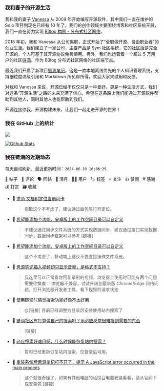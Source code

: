 ### 我和妻子的开源生活

我和我的妻子 [Vanessa](https://github.com/Vanessa219) 从 2009 年开始编写开源软件，其中我们一直在维护的 Solo 项目到现在已经有 10 年了。我们的创作领域主要围绕博客和社区系统开展，我们一直在努力实现 [B3log 构思 - 分布式社区网络](https://ld246.com/article/1546941897596)。

2018 年初，我和 Vanessa 从公司离职，正式开始了“全职做开源、自由职业者”的创业生涯。我们建立了一家公司，主要产品是 Sym 社区系统，它的[社区版](https://github.com/88250/symphony)是完全开源的，个人可基于其开源协议免费使用。另外，我们也运营着一个超过 5 万用户的社区[链滴](https://ld246.com)，作为 B3log 分布式社区网络的社区端节点。

最近我们开启了新项目[思源笔记](https://github.com/siyuan-note/siyuan)，这是一款本地离线优先的个人知识管理系统，支持细粒度块级引用和 Markdown 所见即所得，欢迎大家来试用和反馈。

对我和 Vanessa 来说，开源已经不仅仅只是一种爱好，更是一种生活方式，我们对这条“开源生活”之路的未来充满了信心。希望在这条路上我们能通过开源软件帮助到其他人，同时其他人也能帮助到我们。

开源连接你我，开源构建未来，让我们一起走进开源的世界！

### 我在 GitHub 上的统计

<a title="Hits" target="_blank" href="https://github.com/88250/88250"><img src="https://hits.b3log.org/88250/88250.svg"></a>

[![Github Stats](https://github-readme-stats.vercel.app/api?username=88250&theme=tokyonight&show_icons=true)](https://github.com/88250)

<!--events start -->

### 我在链滴的近期动态

每天自动刷新，最近更新时间：`2024-06-20 16:06:25`

📝 帖子 &nbsp; 💬 评论 &nbsp; 🗣 回帖 &nbsp; 🌙 清月 &nbsp; 👨‍💻 用户 &nbsp; 🏷️ 标签 &nbsp; ⭐️ 关注 &nbsp; 👍 赞同 &nbsp; 💗 感谢 &nbsp; 💰 打赏 &nbsp; 🗃 收藏

* 💬 [求助 文档树定位当前闪卡](https://ld246.com/article/1718804848764/comment/1718805581224#comments)

  > 抱歉这个不考虑了，建议通过面包屑打开定位。
* 💬 [希望能添加个功能，安卓版上的工作空间目录可以自定义](https://ld246.com/article/1718762980332/comment/1718764362387#comments)

  > 不建议通过同步文件系统的方式实现数据同步，建议通过接口实现数据同步，数据同步框架可以参考 [链接]
* 💬 [希望能添加个功能，安卓版上的工作空间目录可以自定义](https://ld246.com/article/1718762980332/comment/1718763307751#comments)

  > 这个不考虑了，移动端上建议不要直接操作文件系统。
* 💬 [思源笔记插入视频却只显示音频，是格式不支持？](https://ld246.com/article/1718636335981/comment/1718700526473#comments)

  > 我这里可以正常看你回复录制的视频，浏览器上使用时可能有两个问题需要你排查： 浏览器不兼容，试试升级到最新版 Chrome/Edge 网络问题，打开浏览器开发者工具，看下视频的请求状态
* 💬 [使用链滴时感觉搜索功能好像不太好用](https://ld246.com/article/1664765443373/comment/1718698167060#comments)

  > @[链接] 目前已经调整为登录后支持使用站内搜索了
* 💬 [链滴社区有打算做自己的搜索吗？用必应感觉很难搜到需要的东西](https://ld246.com/article/1700578570195/comment/1718698050632#comments)

  > [链接]
* 💬 [必应搜索好难用啊，什么时候能恢复站内搜索？](https://ld246.com/article/1710963490734/comment/1718698026195#comments)

  > 暂时已经重新恢复站内搜索，仅登录后可用。
* 💬 [重装系统后思源笔记打不开了，提示 A JavaScript error occurred in the main procees](https://ld246.com/article/1718507927246/comment/1718676615797#comments)

  > 这个就很奇怪了，如果有其他电脑的话换台电脑安装看看，请从官网下载安装包 [链接]


<!--events end -->
